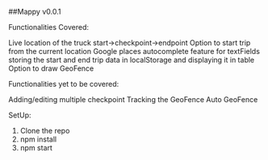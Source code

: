 ##Mappy v0.0.1

Functionalities Covered:

Live location of the truck
start->checkpoint->endpoint
Option to start trip from the current location
Google places autocomplete feature for textFields
storing the start and end trip data in localStorage and displaying it in table
Option to draw GeoFence

Functionalities yet to be covered:

Adding/editing multiple checkpoint
Tracking the GeoFence
Auto GeoFence


SetUp:

1. Clone the repo
2. npm install
3. npm start
